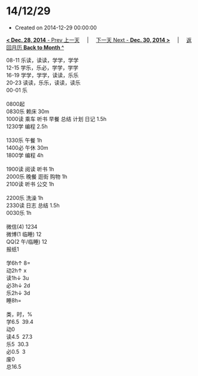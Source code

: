 # 14/12/29

- Created on 2014-12-29 00:00:00

[**< Dec. 28, 2014** - Prev 上一天](/lifelogs/2014/12/d28.md) &nbsp; &nbsp; | &nbsp; &nbsp; [下一天 Next - **Dec. 30, 2014 >**](/lifelogs/2014/12/d30.md) &nbsp; &nbsp; |  &nbsp; &nbsp; [返回月历 **Back to Month ^**](/lifelogs/2014/12/index.md)
<br/><div>08-11 乐读，读读，学学，学学</div><div>12-15 学乐，乐必，学学，学学</div><div>16-19 学学，学学，读读，乐乐</div><div>20-23 读读，乐乐，读读，读乐</div><div>00-01 乐</div><div><br/></div><div>0800起</div><div>0830乐 赖床 30m</div><div>1000读 乘车 听书 早餐 总结 计划 日记 1.5h</div><div>1230学 编程 2.5h</div><div><br/></div><div>1330乐 午餐 1h</div><div>1400必 午休 30m</div><div>1800学 编程 4h</div><div><br/></div><div>1900读 阅读 听书 1h</div><div>2000乐 晚餐 逛街 购物 1h</div><div>2100读 听书 公交 1h</div><div><br/></div><div>2200乐 洗澡 1h</div><div>2330读 日志 总结 1.5h</div><div>0030乐 1h</div><div><br/></div><div>微信(4) 1234</div><div>微博(1 临睡) 12</div><div>QQ(2 午/临睡) 12</div><div>报纸1</div><div><br/></div><div>学6h↑ 8=</div><div>动2h↑ x</div><div>读1h↓ 3u</div><div>必3h↓ 2d</div><div>乐2h↓ 3d</div><div>睡8h=</div><div><br/></div><div>类，时，%</div><div>学6.5  39.4</div><div>动0</div><div>读4.5  27.3</div><div>乐5  30.3</div><div>必0.5  3</div><div>废0</div><div>总16.5</div>

